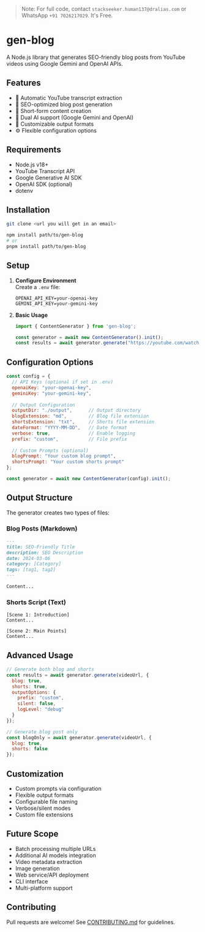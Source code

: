 > Note: For full code, contact `stackseeker.human137@dralias.com` or WhatsApp `+91 7026217029`. It's Free.

# gen-blog

A Node.js library that generates SEO-friendly blog posts from YouTube videos using Google Gemini and OpenAI APIs. 

## Features

- 🎥 Automatic YouTube transcript extraction
- 📝 SEO-optimized blog post generation
- 📱 Short-form content creation
- 🤖 Dual AI support (Google Gemini and OpenAI)
- 🎨 Customizable output formats
- ⚙️ Flexible configuration options

## Requirements

- Node.js v18+
- YouTube Transcript API
- Google Generative AI SDK
- OpenAI SDK (optional)
- dotenv

## Installation

```sh
git clone <url you will get in an email>

npm install path/to/gen-blog
# or
pnpm install path/to/gen-blog
```

## Setup

1. **Configure Environment**  
   Create a `.env` file:
   ```env
   OPENAI_API_KEY=your-openai-key
   GEMINI_API_KEY=your-gemini-key
   ```

2. **Basic Usage**
   ```javascript
   import { ContentGenerator } from 'gen-blog';
   
   const generator = await new ContentGenerator().init();
   const results = await generator.generate("https://youtube.com/watch?v=your-video-id");
   ```

## Configuration Options

```javascript
const config = {
  // API Keys (optional if set in .env)
  openaiKey: "your-openai-key",
  geminiKey: "your-gemini-key",
  
  // Output Configuration
  outputDir: "./output",      // Output directory
  blogExtension: "md",        // Blog file extension
  shortsExtension: "txt",     // Shorts file extension
  dateFormat: "YYYY-MM-DD",   // Date format
  verbose: true,              // Enable logging
  prefix: "custom",           // File prefix
  
  // Custom Prompts (optional)
  blogPrompt: "Your custom blog prompt",
  shortsPrompt: "Your custom shorts prompt"
};

const generator = await new ContentGenerator(config).init();
```

## Output Structure

The generator creates two types of files:

### Blog Posts (Markdown)
```markdown
---
title: SEO-Friendly Title
description: SEO Description
date: 2024-03-06
category: [Category]
tags: [tag1, tag2]
---

Content...
```

### Shorts Script (Text)
```text
[Scene 1: Introduction]
Content...

[Scene 2: Main Points]
Content...
```

## Advanced Usage

```javascript
// Generate both blog and shorts
const results = await generator.generate(videoUrl, {
  blog: true,
  shorts: true,
  outputOptions: {
    prefix: "custom",
    silent: false,
    logLevel: "debug"
  }
});

// Generate blog post only
const blogOnly = await generator.generate(videoUrl, {
  blog: true,
  shorts: false
});
```

## Customization

- Custom prompts via configuration
- Flexible output formats
- Configurable file naming
- Verbose/silent modes
- Custom file extensions

## Future Scope

- Batch processing multiple URLs
- Additional AI models integration
- Video metadata extraction
- Image generation
- Web service/API deployment
- CLI interface
- Multi-platform support

## Contributing

Pull requests are welcome! See [CONTRIBUTING.md](CONTRIBUTING.md) for guidelines.
